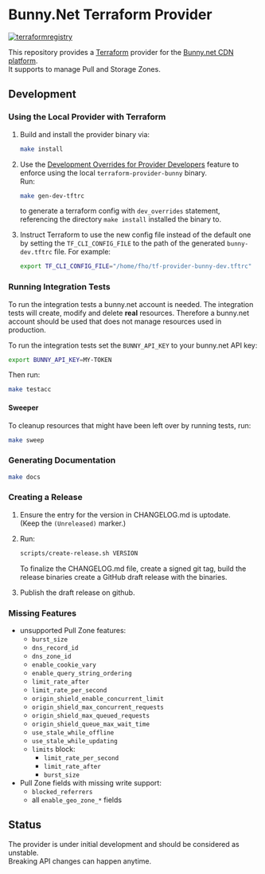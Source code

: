 # Bunny.Net Terraform Provider

[![terraformregistry](https://img.shields.io/badge/terraform-registry-blueviolet)](https://registry.terraform.io/providers/simplesurance/bunny)

This repository provides a [Terraform](https://terraform.io) provider for the
[Bunny.net CDN platform](https://bunny.net/). \
It supports to manage Pull and Storage Zones.

## Development

### Using the Local Provider with Terraform

1. Build and install the provider binary via:

    ```sh
    make install
    ```

2. Use the [Development Overrides for Provider
Developers](https://www.terraform.io/docs/cli/config/config-file.html#development-overrides-for-provider-developers)
feature to enforce using the local `terraform-provider-bunny` binary. \
Run:

    ```sh
    make gen-dev-tftrc
    ```

    to generate a terraform config with `dev_overrides` statement, referencing the
    directory `make install` installed the binary to.

3. Instruct Terraform to use the new config file instead of the default
one by setting the `TF_CLI_CONFIG_FILE` to the path of the generated
`bunny-dev.tftrc` file. For example:

    ```sh
    export TF_CLI_CONFIG_FILE="/home/fho/tf-provider-bunny-dev.tftrc"
    ```

### Running Integration Tests

To run the integration tests a bunny.net account is needed.
The integration tests will create, modify and delete **real** resources.
Therefore a bunny.net account should be used that does not manage resources
used in production.

To run the integration tests set the `BUNNY_API_KEY` to your bunny.net API
key:

```sh
export BUNNY_API_KEY=MY-TOKEN
```

Then run:

```sh
make testacc
```

#### Sweeper

To cleanup resources that might have been left over by running tests, run:

```sh
make sweep
```

### Generating Documentation

```sh
make docs
```

### Creating a Release

1. Ensure the entry for the version in CHANGELOG.md is uptodate. \
   (Keep the `(Unreleased)` marker.)
2. Run:

    ```sh
    scripts/create-release.sh VERSION
    ```

    To finalize the CHANGELOG.md file, create a signed git tag, build the
    release binaries create a GitHub draft release with the binaries.

3. Publish the draft release on github.

### Missing Features

- unsupported Pull Zone features:
  - `burst_size`
  - `dns_record_id`
  - `dns_zone_id`
  - `enable_cookie_vary`
  - `enable_query_string_ordering`
  - `limit_rate_after`
  - `limit_rate_per_second`
  - `origin_shield_enable_concurrent_limit`
  - `origin_shield_max_concurrent_requests`
  - `origin_shield_max_queued_requests`
  - `origin_shield_queue_max_wait_time`
  - `use_stale_while_offline`
  - `use_stale_while_updating`
  - `limits` block:
    - `limit_rate_per_second`
    - `limit_rate_after`
    - `burst_size`
- Pull Zone fields with missing write support:
  - `blocked_referrers`
  - all `enable_geo_zone_*` fields

## Status

The provider is under initial development and should be considered as
unstable. \
Breaking API changes can happen anytime.
